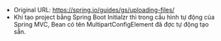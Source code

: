 * Original URL: https://spring.io/guides/gs/uploading-files/
* Khi tạo project bằng Spring Boot Initialzr thì trong cấu hình tự động của Spring MVC, Bean có tên MultipartConfigElement đã đợc tự động tạo sẵn.